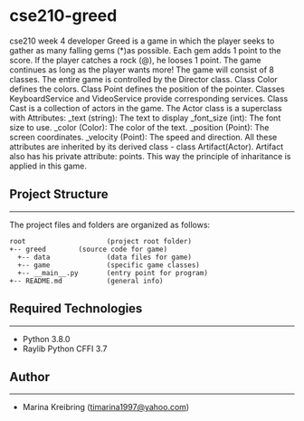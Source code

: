 # cse210-greed
cse210 week 4 developer
Greed is a game in which the player seeks to gather as many falling gems (*)as possible. Each gem adds 1 point to the score. If the player catches a rock (@), he looses 1 point. The game continues as long as the player wants more!
The game will consist of 8 classes. 
The entire game is controlled by the Director class. 
Class Color defines the colors.
Class Point defines the position of the pointer.
Classes KeyboardService and VideoService provide corresponding services.
Class Cast is a collection of actors in the game.
The Actor class is a superclass with Attributes:
        _text (string): The text to display
        _font_size (int): The font size to use.
        _color (Color): The color of the text.
        _position (Point): The screen coordinates.
        _velocity (Point): The speed and direction.
All these attributes are inherited by its derived class - class Artifact(Actor). Artifact also has his private attribute: points. 
This way the principle of inharitance is applied in this game.

## Project Structure
---
The project files and folders are organized as follows:
```
root                    (project root folder)
+-- greed        (source code for game)
  +-- data              (data files for game)
  +-- game              (specific game classes)
  +-- __main__.py       (entry point for program)
+-- README.md           (general info)
```

## Required Technologies
---
* Python 3.8.0
* Raylib Python CFFI 3.7

## Author
---
* Marina Kreibring (timarina1997@yahoo.com)